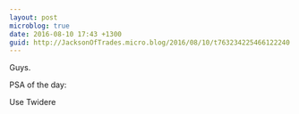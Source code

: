 ```yaml
---
layout: post
microblog: true
date: 2016-08-10 17:43 +1300
guid: http://JacksonOfTrades.micro.blog/2016/08/10/t763234225466122240.html
---
```

Guys. 

PSA of the day:

Use Twidere
